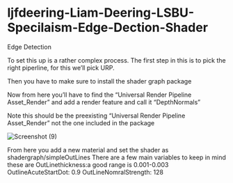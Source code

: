 # ljfdeering-Liam-Deering-LSBU-Specilaism-Edge-Dection-Shader



Edge Detection  

To set this up is a rather complex process. The first step in this is to pick the right piperline, for this we’ll pick URP.

Then you have to make sure to install the shader graph package 

Now from here you’ll have to find the “Universal Render Pipeline Asset_Render” and add a render feature and call it “DepthNormals” 

Note this should be the preexisting “Universal Render Pipeline Asset_Render” not the one included in the package

![Screenshot (9)](https://user-images.githubusercontent.com/91532021/165271037-ade205e1-dca5-4017-9009-e2aeb8814b63.png)

From here you add a new material and set the shader as shadergraph/simpleOutLines
There are a few main variables to keep in mind these are 
OutLinethickness:a good range is 0.001-0.003
OutlineAcuteStartDot: 0.9 
OutLineNomralStrength: 128
